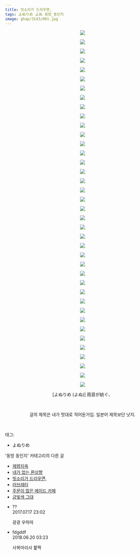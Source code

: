 ```yaml
---
title: 빗소리가 드리우면,
tags: よぬりめ よぬ 동방_동인지
image: ghap/3143/001.jpg
---
```

<div class="article">
<p style="text-align: center; clear: none; float: none;"><img src="{{ site.nasurl }}/ghap/3143/001.jpg"/></p>
<p style="text-align: center; clear: none; float: none;"><img src="{{ site.nasurl }}/ghap/3143/002.jpg"/></p>
<p style="text-align: center; clear: none; float: none;"><img src="{{ site.nasurl }}/ghap/3143/003.jpg"/></p>
<p style="text-align: center; clear: none; float: none;"><img src="{{ site.nasurl }}/ghap/3143/004.jpg"/></p>
<p style="text-align: center; clear: none; float: none;"><img src="{{ site.nasurl }}/ghap/3143/005.jpg"/></p>
<p style="text-align: center; clear: none; float: none;"><img src="{{ site.nasurl }}/ghap/3143/006.jpg"/></p>
<p style="text-align: center; clear: none; float: none;"><img src="{{ site.nasurl }}/ghap/3143/007.jpg"/></p>
<p style="text-align: center; clear: none; float: none;"><img src="{{ site.nasurl }}/ghap/3143/008.jpg"/></p>
<p style="text-align: center; clear: none; float: none;"><img src="{{ site.nasurl }}/ghap/3143/009.jpg"/></p>
<p style="text-align: center; clear: none; float: none;"><img src="{{ site.nasurl }}/ghap/3143/010.jpg"/></p>
<p style="text-align: center; clear: none; float: none;"><img src="{{ site.nasurl }}/ghap/3143/011.jpg"/></p>
<p style="text-align: center; clear: none; float: none;"><img src="{{ site.nasurl }}/ghap/3143/012.jpg"/></p>
<p style="text-align: center; clear: none; float: none;"><img src="{{ site.nasurl }}/ghap/3143/013.jpg"/></p>
<p style="text-align: center; clear: none; float: none;"><img src="{{ site.nasurl }}/ghap/3143/014.jpg"/></p>
<p style="text-align: center; clear: none; float: none;"><img src="{{ site.nasurl }}/ghap/3143/015.jpg"/></p>
<p style="text-align: center; clear: none; float: none;"><img src="{{ site.nasurl }}/ghap/3143/016.jpg"/></p>
<p style="text-align: center; clear: none; float: none;"><img src="{{ site.nasurl }}/ghap/3143/017.jpg"/></p>
<p style="text-align: center; clear: none; float: none;"><img src="{{ site.nasurl }}/ghap/3143/018.jpg"/></p>
<p style="text-align: center; clear: none; float: none;"><img src="{{ site.nasurl }}/ghap/3143/019.jpg"/></p>
<p style="text-align: center; clear: none; float: none;"><img src="{{ site.nasurl }}/ghap/3143/020.jpg"/></p>
<p style="text-align: center; clear: none; float: none;"><img src="{{ site.nasurl }}/ghap/3143/021.jpg"/></p>
<p style="text-align: center; clear: none; float: none;"><img src="{{ site.nasurl }}/ghap/3143/022.jpg"/></p>
<p style="text-align: center; clear: none; float: none;"><img src="{{ site.nasurl }}/ghap/3143/023.jpg"/></p>
<p style="text-align: center; clear: none; float: none;"><img src="{{ site.nasurl }}/ghap/3143/024.jpg"/></p>
<p style="text-align: center; clear: none; float: none;"><img src="{{ site.nasurl }}/ghap/3143/025.jpg"/></p>
<p style="text-align: center; clear: none; float: none;"><img src="{{ site.nasurl }}/ghap/3143/026.jpg"/></p>
<p style="text-align: center; clear: none; float: none;"><img src="{{ site.nasurl }}/ghap/3143/027.jpg"/></p>
<p style="text-align: center; clear: none; float: none;"><img src="{{ site.nasurl }}/ghap/3143/028.jpg"/></p>
<p style="text-align: center; clear: none; float: none;"><img src="{{ site.nasurl }}/ghap/3143/029.jpg"/></p>
<p style="text-align: center; clear: none; float: none;"><img src="{{ site.nasurl }}/ghap/3143/030.jpg"/></p>
<p style="text-align: center; clear: none; float: none;"><img src="{{ site.nasurl }}/ghap/3143/031.jpg"/></p>
<p style="text-align: center; clear: none; float: none;"><img src="{{ site.nasurl }}/ghap/3143/032.jpg"/></p>
<p style="text-align: center; clear: none; float: none;"><img src="{{ site.nasurl }}/ghap/3143/033.jpg"/></p>
<p style="text-align: center; clear: none; float: none;"><img src="{{ site.nasurl }}/ghap/3143/034.jpg"/></p>
<p style="text-align: center; clear: none; float: none;"><img src="{{ site.nasurl }}/ghap/3143/035.jpg"/></p>
<p style="text-align: center; clear: none; float: none;"><img src="{{ site.nasurl }}/ghap/3143/036.jpg"/></p>
<p style="text-align: center; clear: none; float: none;"><img src="{{ site.nasurl }}/ghap/3143/037.jpg"/></p>
<p style="text-align: center; clear: none; float: none;"><img src="{{ site.nasurl }}/ghap/3143/038.jpg"/></p>
<p style="text-align: center; clear: none; float: none;"><img src="{{ site.nasurl }}/ghap/3143/039.jpg"/></p>
<p style="text-align: center; clear: none; float: none;">[よぬりめ (よぬ)] 雨音が紡ぐ、</p>
<p style="text-align: center; clear: none; float: none;"><br/></p>
<p style="text-align: center; clear: none; float: none;">글의 제목은 내가 멋대로 적어둔거임. 일본어 제목보단 낫지.</p>
<p><br/></p>
</div><div class="tagTrail">
<p>태그: </p>
<ul>
<li>よぬりめ</li>
</ul>
</div><div class="another">
<p>'동방 동인지' 카테고리의 다른 글</p>
<ul>
<li><a href="/2017-03-01-ghap_3154">제령지옥</a></li>
<li><a href="/2017-02-04-ghap_3144">네가 없는 환상향</a></li>
<li><a href="/2017-02-04-ghap_3143">빗소리가 드리우면,</a></li>
<li><a href="/2017-02-04-ghap_3142">러브레터</a></li>
<li><a href="/2017-02-04-ghap_3140">주문이 많은 메이드 카페</a></li>
<li><a href="/2017-02-04-ghap_3139">금빛색 그대</a></li>
</ul>
</div><div class="cb_module cb_fluid">
<div class="cb_wrt cb_profile">
<div class="comment">
<ul>
<li class="cb_thumb_off" id="comment15038033">
<div class="cb_comment_area">
<div class="cb_info_area">
<div class="cb_section">
<span class="cb_nick_name">??</span>
</div>
<div class="cb_section">
<span class="cb_date">2017.07.17 23:02 </span>
</div>
</div>
<div class="cb_dsc_comment">
<p class="cb_dsc">
											광광 우럭따
										</p>
</div>
</div></li>
<li class="cb_thumb_off" id="comment15272903">
<div class="cb_comment_area">
<div class="cb_info_area">
<div class="cb_section">
<span class="cb_nick_name">fdgddf</span>
</div>
<div class="cb_section">
<span class="cb_date">2018.06.20 03:23 </span>
</div>
</div>
<div class="cb_dsc_comment">
<p class="cb_dsc">
											사복마리사 핥짝<br/>
</p>
</div>
</div></li>
</ul>
</div>
</div><!-- commentList close -->
</div>